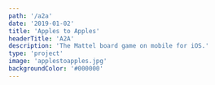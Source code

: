 ```yaml
---
path: '/a2a'
date: '2019-01-02'
title: 'Apples to Apples'
headerTitle: 'A2A'
description: 'The Mattel board game on mobile for iOS.'
type: 'project'
image: 'applestoapples.jpg'
backgroundColor: '#000000'
---
```

